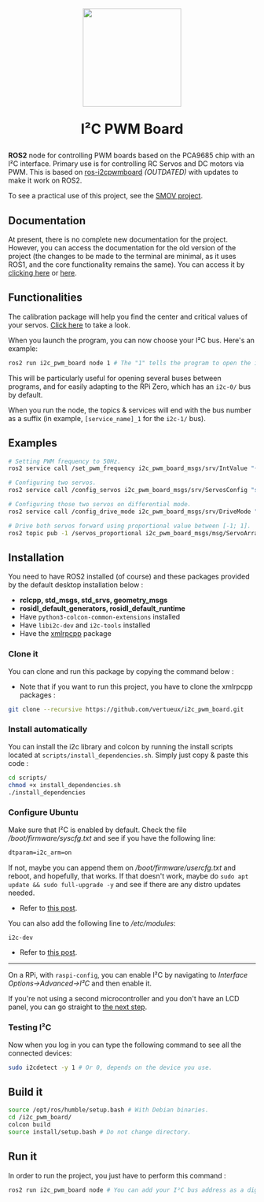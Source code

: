 <h1 align="center">
  <img src="docs/images/i2c-micro-controller.png" width="200px">
  <p align="center">
    I²C PWM Board
  </p>
</h1>

**ROS2** node for controlling PWM boards based on the PCA9685 chip with an I²C interface. Primary use is for controlling RC Servos and DC motors via PWM. This is based on [ros-i2cpwmboard](https://gitlab.com/bradanlane/ros-i2c_pwmboard) *(OUTDATED)* with updates to make it work on ROS2.

To see a practical use of this project, see the [SMOV project](https://github.com/vertueux/smov).

## Documentation

At present, there is no complete new documentation for the project. However, you can access the documentation for the old version of the project (the changes to be made to the terminal are minimal, as it uses ROS1, and the core functionality remains the same). You can access it by [clicking here](https://github.com/mentor-dyun/ros-i2cpwmboard/tree/master/doc) or [here](https://gitlab.com/fmrico/ros-i2cpwmboard/-/tree/master/doc).

## Functionalities

The calibration package will help you find the center and critical values of your servos. [Click here](i2c_pwm_board_calibration/README.md) to take a look.

When you launch the program, you can now choose your I²C bus. Here's an example:

```bash
ros2 run i2c_pwm_board node 1 # The "1" tells the program to open the i2c-1/ bus, but you can change it to your desired bus.
```

This will be particularly useful for opening several buses between programs, and for easily adapting to the RPi Zero, which has an `i2c-0/` bus by default.

When you run the node, the topics & services will end with the bus number as a suffix (in example, `[service_name]_1` for the `i2c-1/` bus).

## Examples

```bash
# Setting PWM frequency to 50Hz.
ros2 service call /set_pwm_frequency i2c_pwm_board_msgs/srv/IntValue "{value: 50}"

# Configuring two servos.
ros2 service call /config_servos i2c_pwm_board_msgs/srv/ServosConfig "servos: [{servo: 1, center: 333, range: 100, direction: -1},{servo: 2, center: 336, range: 108, direction: 1}]"

# Configuring those two servos on differential mode.
ros2 service call /config_drive_mode i2c_pwm_board_msgs/srv/DriveMode "{mode: differential, rpm: 56.0, radius: 0.0055, track: 0.015, scale: 1.0,servos: [{servo: 1, position: 1}, {servo: 2, position: 2}]}"

# Drive both servos forward using proportional value between [-1; 1].
ros2 topic pub -1 /servos_proportional i2c_pwm_board_msgs/msg/ServoArray "{servos:[{servo: 1, value: 0.40}, {servo: 2, value: 0.40}]}"
```

## Installation

You need to have ROS2 installed (of course) and these packages provided by the default desktop installation below : 

* **rclcpp, std_msgs, std_srvs, geometry_msgs**
* **rosidl_default_generators, rosidl_default_runtime**
* Have ```python3-colcon-common-extensions``` installed
* Have ```libi2c-dev``` and ```i2c-tools``` installed
* Have the [xmlrpcpp](https://github.com/vertueux/xmlrpcpp) package

### Clone it

You can clone and run this package by copying the command below :

* Note that if you want to run this project, you have to clone the xmlrpcpp packages :

```bash
git clone --recursive https://github.com/vertueux/i2c_pwm_board.git
```

### Install automatically

You can install the i2c library and colcon by running the install scripts located at `scripts/install_dependencies.sh`.
Simply just copy & paste this code :

```sh
cd scripts/
chmod +x install_dependencies.sh
./install_dependencies
```

### Configure Ubuntu

Make sure that I²C is enabled by default. Check the file */boot/firmware/syscfg.txt* and see if you have the following line:

```txt
dtparam=i2c_arm=on
```

If not, maybe you can append them on */boot/firmware/usercfg.txt* and reboot, and hopefully, that works. If that doesn't work, maybe do `sudo apt update && sudo full-upgrade -y`  and see if there are any distro updates needed.

* Refer to [this post](https://askubuntu.com/questions/1273700/enable-spi-and-i2c-on-ubuntu-20-04-raspberry-pi/1273900#1273900).

You can also add the following line to */etc/modules*:

```bash
i2c-dev
```

* Refer to [this post](https://raspberrypi.stackexchange.com/questions/61905/enable-i2c-on-ubuntu-mate-raspberry-pi-3).

---

On a RPi, with `raspi-config`, you can enable I²C by navigating to *Interface Options->Advanced->I²C* and then enable it.

If you're not using a second microcontroller and you don't have an LCD panel, you can go straight to [the next step](build_the_project.md).

### Testing I²C

Now when you log in you can type the following command to see all the connected devices:

```bash
sudo i2cdetect -y 1 # Or 0, depends on the device you use.
```

## Build it

```bash
source /opt/ros/humble/setup.bash # With Debian binaries.
cd /i2c_pwm_board/
colcon build 
source install/setup.bash # Do not change directory.
```

## Run it

In order to run the project, you just have to perform this command :

```bash
ros2 run i2c_pwm_board node # You can add your I²C bus address as a digit (like 1 to open i2c-1/).
```
